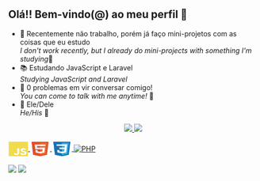 ## Olá!! Bem-vindo(@) ao meu perfil 🍁


- 💼 Recentemente não trabalho, porém já faço mini-projetos com as coisas que eu estudo<br>
     *I don't work recently, but I already do mini-projects with something I'm studying*🎋
- 📚 Estudando JavaScript e Laravel <br>
     *Studying JavaScript and Laravel*
- 💬 0 problemas em vir conversar comigo! <br>
     *You can come to talk with me anytime!* 🍇
- 🍎 Ele/Dele <br>
     *He/His* 🐨

<div align="center">

  <a href="https://github.com/emilsonfilho">

  <img height="180em" src="https://github-readme-stats.vercel.app/api?username=emilsonfilho&show_icons=true&theme=tokyonight&include_all_commits=true&count_private=true"/>

  <img height="180em" src="https://github-readme-stats.vercel.app/api/top-langs/?username=emilsonfilho&layout=compact&langs_count=7&theme=tokyonight"/>

</div>
  <div style="display: inline_block"><br>

  <img align="center" alt="Rafa-Js" height="30" width="40" src="https://raw.githubusercontent.com/devicons/devicon/master/icons/javascript/javascript-plain.svg">

 
  <img align="center" alt="Rafa-HTML" height="30" width="40" src="https://raw.githubusercontent.com/devicons/devicon/master/icons/html5/html5-original.svg">

  <img align="center" alt="Rafa-CSS" height="30" width="40" src="https://raw.githubusercontent.com/devicons/devicon/master/icons/css3/css3-original.svg">

 <img align="center" alt="PHP" height="40" width="40" src="https://raw.githubusercontent.com/jmnote/z-icons/master/svg/php.svg">






  


</div>
  <br>




<div>
   <a href="https://instagram.com/e.milson_" target="_blank"><img src="https://img.shields.io/badge/-Instagram-%23E4405F?style=for-the-badge&logo=instagram&logoColor=white" target="_blank"></a>
   <a href = "mailto:emilsonfilhocontato@gmail.com"><img src="https://img.shields.io/badge/-Gmail-%23333?style=for-the-badge&logo=gmail&logoColor=white" target="_blank"></a>


</div>
